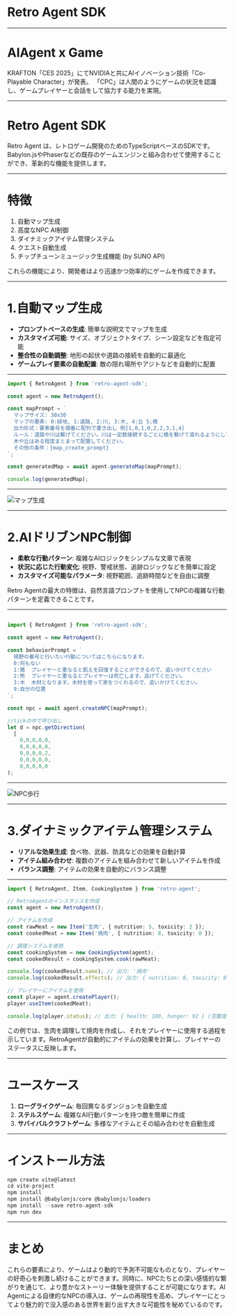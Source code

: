 
# Retro Agent SDK

---

# AIAgent x Game

KRAFTON「CES 2025」にてNVIDIAと共にAIイノベーション技術「Co-Playable Character」が発表。
「CPC」は人間のようにゲームの状況を認識し、ゲームプレイヤーと会話をして協力する能力を実現。

---

# Retro Agent SDK

Retro Agent は、レトロゲーム開発のためのTypeScriptベースのSDKです。
Babylon.jsやPhaserなどの既存のゲームエンジンと組み合わせて使用することができ、革新的な機能を提供します。

---

# 特徴

1. 自動マップ生成
2. 高度なNPC AI制御
3. ダイナミックアイテム管理システム
4. クエスト自動生成
5. チップチューンミュージック生成機能 (by SUNO API)

これらの機能により、開発者はより迅速かつ効率的にゲームを作成できます。

---

# 1.自動マップ生成

- **プロンプトベースの生成**: 簡単な説明文でマップを生成
- **カスタマイズ可能**: サイズ、オブジェクトタイプ、シーン設定などを指定可能
- **整合性の自動調整**: 地形の起伏や道路の接続を自動的に最適化
- **ゲームプレイ要素の自動配置**: 敵の隠れ場所やアジトなどを自動的に配置

---

```typescript
import { RetroAgent } from 'retro-agent-sdk';

const agent = new RetroAgent();

const mapPrompt = `
  マップサイズ: 30x30
  マップの要素: 0:緑地, 1:道路, 2:川, 3:木, 4:丘 5;橋
  出力形式：要素番号を順番に配列で書き出し 例[1,0,1,0,2,2,3,1,4]
  ルール：道路や川は繋げてください。川は一定数接続するごとに橋を繋げて渡れるようにしてください。
  木や丘はある程度まとまって配置してください。
  その他の条件：{map_create_prompt}
`;

const generatedMap = await agent.generateMap(mapPrompt);

console.log(generatedMap);
```

---

![マップ生成](./map_create.gif) 

---

# 2.AIドリブンNPC制御

- **柔軟な行動パターン**: 複雑なAIロジックをシンプルな文章で表現
- **状況に応じた行動変化**: 視野、警戒状態、追跡ロジックなどを簡単に設定
- **カスタマイズ可能なパラメータ**: 視野範囲、追跡時間などを自由に調整

Retro Agentの最大の特徴は、自然言語プロンプトを使用してNPCの複雑な行動パターンを定義できることです。

---

```typescript

import { RetroAgent } from 'retro-agent-sdk';

const agent = new RetroAgent();

const behaviorPrompt = `
  視野の番号と行いたい行動についてはこちらになります。
  0:何もない
  1:猪  プレイヤーと重なると飢えを回復することができるので、追いかけてください
  2:熊  プレイヤーと重なるとプレイヤーは死亡します。逃げてください。
  3:木  木材となります。木材を使って家をつくれるので、追いかけてください。
  9:自分の位置
`;

const npc = await agent.createNPC(mapPrompt);

//tickの中で呼び出し
let d = npc.getDirection(      
  [        
    0,0,0,0,0,
    0,0,0,0,0,
    0,0,0,0,2,
    0,0,0,0,0,
    0,0,0,0,0
);

```

---

![NPC歩行](./map_create.gif) 

---

# 3.ダイナミックアイテム管理システム

- **リアルな効果生成**: 食べ物、武器、防具などの効果を自動計算
- **アイテム組み合わせ**: 複数のアイテムを組み合わせて新しいアイテムを作成
- **バランス調整**: アイテムの効果を自動的にバランス調整

---

```typescript
import { RetroAgent, Item, CookingSystem } from 'retro-agent';

// RetroAgentのインスタンスを作成
const agent = new RetroAgent();

// アイテムを作成
const rawMeat = new Item('生肉', { nutrition: 5, toxicity: 2 });
const cookedMeat = new Item('焼肉', { nutrition: 8, toxicity: 0 });

// 調理システムを使用
const cookingSystem = new CookingSystem(agent);
const cookedResult = cookingSystem.cook(rawMeat);

console.log(cookedResult.name); // 出力: '焼肉'
console.log(cookedResult.effects); // 出力: { nutrition: 8, toxicity: 0 }

// プレイヤーにアイテムを使用
const player = agent.createPlayer();
player.useItem(cookedMeat);

console.log(player.status); // 出力: { health: 100, hunger: 92 } (空腹度が8減少)
```
この例では、生肉を調理して焼肉を作成し、それをプレイヤーに使用する過程を示しています。RetroAgentが自動的にアイテムの効果を計算し、プレイヤーのステータスに反映します。

---

# ユースケース

1. **ローグライクゲーム**: 毎回異なるダンジョンを自動生成
2. **ステルスゲーム**: 複雑なAI行動パターンを持つ敵を簡単に作成
3. **サバイバルクラフトゲーム**: 多様なアイテムとその組み合わせを自動生成

---

# インストール方法

```javascript
npm create vite@latest
cd vite-project
npm install
npm install @babylonjs/core @babylonjs/loaders
npm install --save retro-agent-sdk
npm run dev
```

---

# まとめ

これらの要素により、ゲームはより動的で予測不可能なものとなり、プレイヤーの好奇心を刺激し続けることができます。同時に、NPCたちとの深い感情的な繋がりを通じて、より豊かなストーリー体験を提供することが可能になります。AI Agentによる自律的なNPCの導入は、ゲームの再現性を高め、プレイヤーにとってより魅力的で没入感のある世界を創り出す大きな可能性を秘めているのです。
